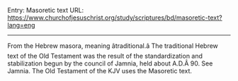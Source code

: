 Entry: Masoretic text
URL: https://www.churchofjesuschrist.org/study/scriptures/bd/masoretic-text?lang=eng

---

From the Hebrew masora, meaning âtraditional.â The traditional Hebrew text of the Old Testament was the result of the standardization and stabilization begun by the council of Jamnia, held about A.D.Â 90. See Jamnia. The Old Testament of the KJV uses the Masoretic text.

